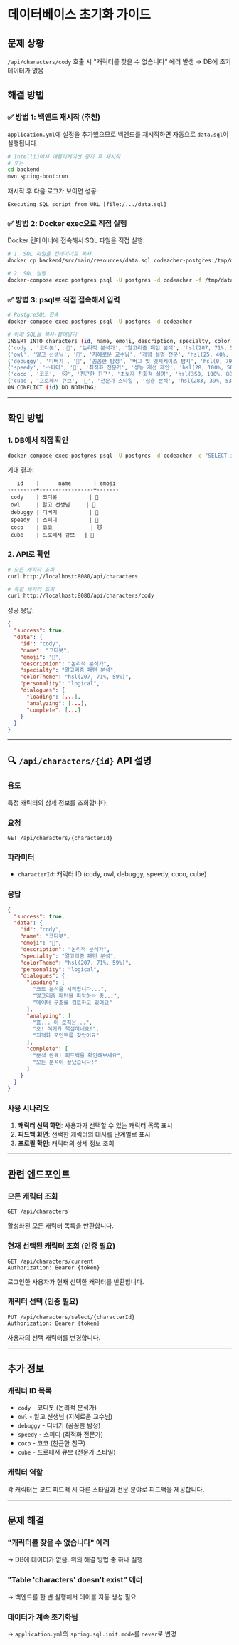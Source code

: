 # 데이터베이스 초기화 가이드

## 문제 상황

`/api/characters/cody` 호출 시 "캐릭터를 찾을 수 없습니다" 에러 발생
→ DB에 초기 데이터가 없음

## 해결 방법

### ✅ 방법 1: 백엔드 재시작 (추천)

`application.yml`에 설정을 추가했으므로 백엔드를 재시작하면 자동으로 `data.sql`이 실행됩니다.

```bash
# IntelliJ에서 애플리케이션 중지 후 재시작
# 또는
cd backend
mvn spring-boot:run
```

재시작 후 다음 로그가 보이면 성공:
```
Executing SQL script from URL [file:/.../data.sql]
```

### ✅ 방법 2: Docker exec으로 직접 실행

Docker 컨테이너에 접속해서 SQL 파일을 직접 실행:

```bash
# 1. SQL 파일을 컨테이너로 복사
docker cp backend/src/main/resources/data.sql codeacher-postgres:/tmp/data.sql

# 2. SQL 실행
docker-compose exec postgres psql -U postgres -d codeacher -f /tmp/data.sql
```

### ✅ 방법 3: psql로 직접 접속해서 입력

```bash
# PostgreSQL 접속
docker-compose exec postgres psql -U postgres -d codeacher

# 아래 SQL을 복사-붙여넣기
INSERT INTO characters (id, name, emoji, description, specialty, color_theme, personality, is_active) VALUES
('cody', '코디봇', '🤖', '논리적 분석가', '알고리즘 패턴 분석', 'hsl(207, 71%, 59%)', 'logical', true),
('owl', '알고 선생님', '🦉', '지혜로운 교수님', '개념 설명 전문', 'hsl(25, 40%, 40%)', 'wise', true),
('debuggy', '디버기', '🐛', '꼼꼼한 탐정', '버그 및 엣지케이스 탐지', 'hsl(0, 79%, 70%)', 'meticulous', true),
('speedy', '스피디', '🚀', '최적화 전문가', '성능 개선 제안', 'hsl(28, 100%, 50%)', 'energetic', true),
('coco', '코코', '🐱', '친근한 친구', '초보자 친화적 설명', 'hsl(350, 100%, 88%)', 'friendly', true),
('cube', '프로페서 큐브', '🧊', '전문가 스타일', '심층 분석', 'hsl(283, 39%, 53%)', 'professional', true)
ON CONFLICT (id) DO NOTHING;
```

---

## 확인 방법

### 1. DB에서 직접 확인

```bash
docker-compose exec postgres psql -U postgres -d codeacher -c "SELECT id, name, emoji FROM characters;"
```

기대 결과:
```
   id    |      name       | emoji 
---------+-----------------+-------
 cody    | 코디봇          | 🤖
 owl     | 알고 선생님     | 🦉
 debuggy | 디버기          | 🐛
 speedy  | 스피디          | 🚀
 coco    | 코코            | 🐱
 cube    | 프로페서 큐브   | 🧊
```

### 2. API로 확인

```bash
# 모든 캐릭터 조회
curl http://localhost:8080/api/characters

# 특정 캐릭터 조회
curl http://localhost:8080/api/characters/cody
```

성공 응답:
```json
{
  "success": true,
  "data": {
    "id": "cody",
    "name": "코디봇",
    "emoji": "🤖",
    "description": "논리적 분석가",
    "specialty": "알고리즘 패턴 분석",
    "colorTheme": "hsl(207, 71%, 59%)",
    "personality": "logical",
    "dialogues": {
      "loading": [...],
      "analyzing": [...],
      "complete": [...]
    }
  }
}
```

---

## 🔍 `/api/characters/{id}` API 설명

### 용도
특정 캐릭터의 상세 정보를 조회합니다.

### 요청
```
GET /api/characters/{characterId}
```

### 파라미터
- `characterId`: 캐릭터 ID (cody, owl, debuggy, speedy, coco, cube)

### 응답
```json
{
  "success": true,
  "data": {
    "id": "cody",
    "name": "코디봇",
    "emoji": "🤖",
    "description": "논리적 분석가",
    "specialty": "알고리즘 패턴 분석",
    "colorTheme": "hsl(207, 71%, 59%)",
    "personality": "logical",
    "dialogues": {
      "loading": [
        "코드 분석을 시작합니다...",
        "알고리즘 패턴을 파악하는 중...",
        "데이터 구조를 검토하고 있어요"
      ],
      "analyzing": [
        "흠... 이 로직은...",
        "오! 여기가 핵심이네요!",
        "최적화 포인트를 찾았어요"
      ],
      "complete": [
        "분석 완료! 피드백을 확인해보세요",
        "모든 분석이 끝났습니다!"
      ]
    }
  }
}
```

### 사용 시나리오
1. **캐릭터 선택 화면**: 사용자가 선택할 수 있는 캐릭터 목록 표시
2. **피드백 화면**: 선택한 캐릭터의 대사를 단계별로 표시
3. **프로필 확인**: 캐릭터의 상세 정보 조회

---

## 관련 엔드포인트

### 모든 캐릭터 조회
```
GET /api/characters
```
활성화된 모든 캐릭터 목록을 반환합니다.

### 현재 선택된 캐릭터 조회 (인증 필요)
```
GET /api/characters/current
Authorization: Bearer {token}
```
로그인한 사용자가 현재 선택한 캐릭터를 반환합니다.

### 캐릭터 선택 (인증 필요)
```
PUT /api/characters/select/{characterId}
Authorization: Bearer {token}
```
사용자의 선택 캐릭터를 변경합니다.

---

## 추가 정보

### 캐릭터 ID 목록
- `cody` - 코디봇 (논리적 분석가)
- `owl` - 알고 선생님 (지혜로운 교수님)
- `debuggy` - 디버기 (꼼꼼한 탐정)
- `speedy` - 스피디 (최적화 전문가)
- `coco` - 코코 (친근한 친구)
- `cube` - 프로페서 큐브 (전문가 스타일)

### 캐릭터 역할
각 캐릭터는 코드 피드백 시 다른 스타일과 전문 분야로 피드백을 제공합니다.

---

## 문제 해결

### "캐릭터를 찾을 수 없습니다" 에러
→ DB에 데이터가 없음. 위의 해결 방법 중 하나 실행

### "Table 'characters' doesn't exist" 에러  
→ 백엔드를 한 번 실행해서 테이블 자동 생성 필요

### 데이터가 계속 초기화됨
→ `application.yml`의 `spring.sql.init.mode`를 `never`로 변경

